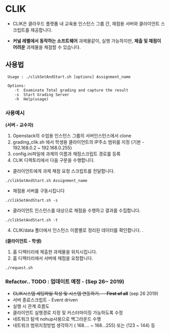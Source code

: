 # CLIK

* CLIK은 클라우드 플랫폼 내 교육용 인스턴스 그룹 간, 채점용 서버와 클라이언트 스크립트를 제공합니다.

* **커널 레벨에서 동작하는 소프트웨어** 과제물같이, 실행 가능하지만, **제출 및 채점이 어려운** 과제물을 채점할 수 있습니다.


## 사용법

```
 Usage : ./clikSetAndStart.sh [options] Assignment_name  

 Options:
	-t  Examinate Total grading and capture the result
  	-s  Start Grading Server
	-h  Help(usage)

```
### 사용예시

**(서버 - 교수자)**

1. Openstack의 수업용 인스턴스 그룹의 서버인스턴스에서 clone
2. grading_clik.sh 에서 학생용 클라이언트의 IP주소 범위를 지정 (기본 - 192.168.0.2 ~ 192.168.0.255)
3. config.ini파일에 과제의 이름과 채점스크립트 경로를 등록
4. CLIK 디렉토리에서 다음 구문을 수행합니다.


* 클라이언트에게 과제 채점 요청 스크립트를 전달합니다. 
```
./clikSetAndStart.sh Assignment_name
```

* 채점용 서버를 구동시킵니다 
```
./clikSetAndStart.sh -s
```
* 클라이언트 인스턴스를 대상으로 채점을 수행하고 결과를 수집합니다.
```
./clikSetAndStart.sh -t 
```
4. CLIK/data 폴더에서 인스턴스 이름별로 정리된 데이터를 확인합니다.
.


**(클라이언트 - 학생)**

1. 홈 디렉터리에 제출한 과제물을 위치시킵니다.
2. 홈 디렉터리에서 서버에 채점을 요청합니다.
```
./request.sh
```



### Refactor.. TODO : 업데이트 예정 - (Sep 26~  2019)

* ~~CLIK시스템 세팅파일 작성 및 시스템 연동하기. -- **First of all**~~ (sep 26 2019)
* 서버 종료스크립트 - Event driven
* 실행 시 관계 흐름도
* 클라이언트 실행경로 지정 및 커스터마이징 가능하도록 수정
* 네트워크 탐색 nohup사용으로 백그라운드 수행
* 네트워크 범위지정방법 생각하기 ( 168.... ~ 168...255) 또는 (123 ~ 144) 등
